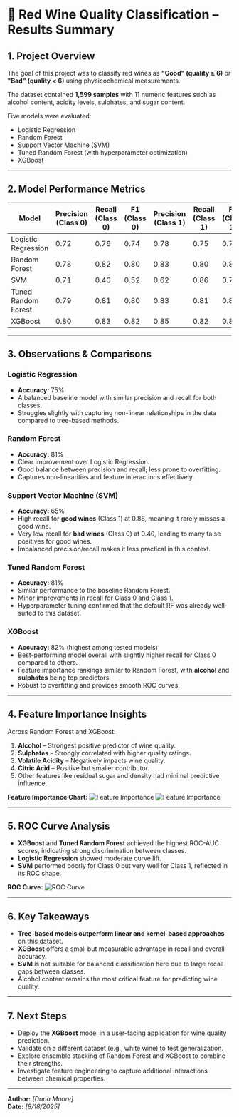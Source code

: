 # 🍷 Red Wine Quality Classification – Results Summary

## 1. Project Overview
The goal of this project was to classify red wines as **"Good" (quality ≥ 6)** or **"Bad" (quality < 6)** using physicochemical measurements.  

The dataset contained **1,599 samples** with 11 numeric features such as alcohol content, acidity levels, sulphates, and sugar content.  

Five models were evaluated:
- Logistic Regression
- Random Forest
- Support Vector Machine (SVM)
- Tuned Random Forest (with hyperparameter optimization)
- XGBoost

---

## 2. Model Performance Metrics

| Model                  | Precision (Class 0) | Recall (Class 0) | F1 (Class 0) | Precision (Class 1) | Recall (Class 1) | F1 (Class 1) | Accuracy |
|------------------------|--------------------|------------------|--------------|---------------------|------------------|--------------|----------|
| Logistic Regression    | 0.72               | 0.76             | 0.74         | 0.78                | 0.75             | 0.76         | 0.75     |
| Random Forest          | 0.78               | 0.82             | 0.80         | 0.83                | 0.80             | 0.81         | 0.81     |
| SVM                    | 0.71               | 0.40             | 0.52         | 0.62                | 0.86             | 0.72         | 0.65     |
| Tuned Random Forest    | 0.79               | 0.81             | 0.80         | 0.83                | 0.81             | 0.82         | 0.81     |
| XGBoost                | 0.80               | 0.83             | 0.82         | 0.85                | 0.82             | 0.83         | 0.82     |

---

## 3. Observations & Comparisons

### Logistic Regression
- **Accuracy:** 75%
- A balanced baseline model with similar precision and recall for both classes.
- Struggles slightly with capturing non-linear relationships in the data compared to tree-based methods.

### Random Forest
- **Accuracy:** 81%
- Clear improvement over Logistic Regression.
- Good balance between precision and recall; less prone to overfitting.
- Captures non-linearities and feature interactions effectively.

### Support Vector Machine (SVM)
- **Accuracy:** 65%
- High recall for **good wines** (Class 1) at 0.86, meaning it rarely misses a good wine.
- Very low recall for **bad wines** (Class 0) at 0.40, leading to many false positives for good wines.
- Imbalanced precision/recall makes it less practical in this context.

### Tuned Random Forest
- **Accuracy:** 81%
- Similar performance to the baseline Random Forest.
- Minor improvements in recall for Class 0 and Class 1.
- Hyperparameter tuning confirmed that the default RF was already well-suited to this dataset.

### XGBoost
- **Accuracy:** 82% (highest among tested models)
- Best-performing model overall with slightly higher recall for Class 0 compared to others.
- Feature importance rankings similar to Random Forest, with **alcohol** and **sulphates** being top predictors.
- Robust to overfitting and provides smooth ROC curves.

---

## 4. Feature Importance Insights
Across Random Forest and XGBoost:
1. **Alcohol** – Strongest positive predictor of wine quality.
2. **Sulphates** – Strongly correlated with higher quality ratings.
3. **Volatile Acidity** – Negatively impacts wine quality.
4. **Citric Acid** – Positive but smaller contributor.
5. Other features like residual sugar and density had minimal predictive influence.

**Feature Importance Chart:**
![Feature Importance](images/feature_importance_rf.png)
![Feature Importance](images/feature_importance_XGBoost.png)

---

## 5. ROC Curve Analysis
- **XGBoost** and **Tuned Random Forest** achieved the highest ROC-AUC scores, indicating strong discrimination between classes.
- **Logistic Regression** showed moderate curve lift.
- **SVM** performed poorly for Class 0 but very well for Class 1, reflected in its ROC shape.

**ROC Curve:**
![ROC Curve](images/roc_curve_tuned_rf.png)

---

## 6. Key Takeaways
- **Tree-based models outperform linear and kernel-based approaches** on this dataset.
- **XGBoost** offers a small but measurable advantage in recall and overall accuracy.
- **SVM** is not suitable for balanced classification here due to large recall gaps between classes.
- Alcohol content remains the most critical feature for predicting wine quality.

---

## 7. Next Steps
- Deploy the **XGBoost** model in a user-facing application for wine quality prediction.
- Validate on a different dataset (e.g., white wine) to test generalization.
- Explore ensemble stacking of Random Forest and XGBoost to combine their strengths.
- Investigate feature engineering to capture additional interactions between chemical properties.

---

**Author:** _[Dana Moore]_  
**Date:** _[8/18/2025]_
